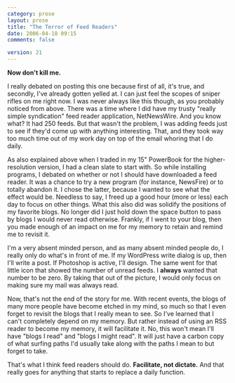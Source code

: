 ```yaml
---
category: prose
layout: prose
title: "The Terror of Feed Readers"
date: 2006-04-18 09:15
comments: false

version: 21
---
```


<dialog>
<dt>[Anton][1]</dt>
<dd>What RSS reader do you use? I'm looking for one as an alternative to bloglines.</dd>
<dt>Bryan</dt>
<dd>Heh. I don't have one. :)</dd>
<dt>Anton</dt>
<dd>really? wow. what do you use? bloglines?</dd>
<dt>Bryan</dt>
<dd>Nope. Nothing.</dd>
<dt>Anton</dt>
<dd>you just don't read feeds?</dd>
<dt>Bryan</dt>
<dd>Nope. Once I got my new PowerBook, I never downloaded a feed reader.</dd>
<dt>Anton</dt>
<dd>oh. wow! okay.</dd>
<dt>Bryan</dt>
<dd>Heh. I waste too much time as it is.</dd>
<dt>Anton</dt>
<dd>lol. I hear you there. but no rss?  freaky!</dd>
</dialog>

**Now don't kill me.**

I really debated on posting this one because first of all, it's true, and secondly, I've already gotten yelled at. I can just feel the scopes of sniper rifles on me right now. I was never always like this though, as you probably noticed from above. There was a time where I did have my trusty "really simple syndication" feed reader application, NetNewsWire. And you know what? It had 250 feeds. But that wasn't the problem, I was adding feeds just to see if they'd come up with anything interesting. That, and they took way too much time out of my work day on top of the email whoring that I do daily.

As also explained above when I traded in my 15" PowerBook for the higher-resolution version, I had a clean slate to start with. So while installing programs, I debated on whether or not I should have downloaded a feed reader. It was a chance to try a new program (for instance, NewsFire) or to totally abandon it. I chose the latter, because I wanted to see what the effect would be. Needless to say, I freed up a good hour (more or less) each day to focus on other things. What this also did was solidify the positions of my favorite blogs. No longer did I just hold down the space button to pass by blogs I would never read otherwise. Frankly, if I went to your blog, then you made enough of an impact on me for my memory to retain and remind me to revisit it.

I'm a very absent minded person, and as many absent minded people do, I really only do what's in front of me. If my WordPress write dialog is up, then I'll write a post. If Photoshop is active, I'll design. The same went for that little icon that showed the number of unread feeds. I **always** wanted that number to be zero. By taking that out of the picture, I would only focus on making sure my mail was always read.

Now, that's not the end of the story for me. With recent events, the blogs of many more people have become etched in my mind, so much so that I even forget to revisit the blogs that I really mean to see. So I've learned that I can't completely depend on my memory. But rather instead of using an RSS reader to become my memory, it will facilitate it. No, this won't mean I'll have "blogs I read" and "blogs I might read". It will just have a carbon copy of what surfing paths I'd usually take along with the paths I mean to but forget to take.

That's what I think feed readers should do. **Facilitate, not dictate.** And that really goes for anything that starts to replace a daily function.

[1]: http://antonpeck.com/
